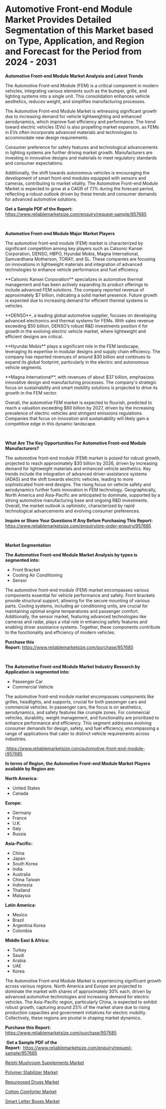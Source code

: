 <p><h1>Automotive Front-end Module Market Provides Detailed Segmentation of this Market based on Type, Application, and Region and Forecast for the Period from 2024 - 2031</h1></p><p><strong>Automotive Front-end Module Market Analysis and Latest Trends</strong></p>
<p><p>The Automotive Front-end Module (FEM) is a critical component in modern vehicles, integrating various elements such as the bumper, grille, and lighting systems into a single unit. This consolidation enhances vehicle aesthetics, reduces weight, and simplifies manufacturing processes. </p><p>The Automotive Front-end Module Market is witnessing significant growth due to increasing demand for vehicle lightweighting and enhanced aerodynamics, which improve fuel efficiency and performance. The trend toward electric vehicles (EVs) is also propelling market expansion, as FEMs in EVs often incorporate advanced materials and technologies to accommodate new design requirements.</p><p>Consumer preference for safety features and technological advancements in lighting systems are further driving market growth. Manufacturers are investing in innovative designs and materials to meet regulatory standards and consumer expectations. </p><p>Additionally, the shift towards autonomous vehicles is encouraging the development of smart front-end modules equipped with sensors and cameras, contributing to market vitality. The Automotive Front-end Module Market is expected to grow at a CAGR of 7.1% during the forecast period, reflecting a robust outlook driven by these trends and consumer demands for advanced automotive solutions.</p></p>
<p><strong>Get a Sample PDF of the Report:&nbsp;</strong> <a href="https://www.reliablemarketsize.com/enquiry/request-sample/957685?utm_campaign=1133&utm_medium=2&utm_source=Github&utm_content=ia&utm_term=03122024&utm_id=automotive-front-end-module">https://www.reliablemarketsize.com/enquiry/request-sample/957685</a></p>
<p>&nbsp;</p>
<p><strong>Automotive Front-end Module Major Market Players</strong></p>
<p><p>The automotive front-end module (FEM) market is characterized by significant competition among key players such as Calsonic Kansei Corporation, DENSO, HBPO, Hyundai Mobis, Magna International, Samvardhana Motherson, TORAY, and SL. These companies are focusing on innovations in lightweight materials and integration of advanced technologies to enhance vehicle performance and fuel efficiency.</p><p>**Calsonic Kansei Corporation** specializes in automotive thermal management and has been actively expanding its product offerings to include advanced FEM solutions. The company reported revenue of approximately $7 billion, indicating a solid market presence. Future growth is expected due to increasing demand for efficient thermal systems in vehicles.</p><p>**DENSO**, a leading global automotive supplier, focuses on developing advanced electronics and thermal systems for FEMs. With sales revenue exceeding $50 billion, DENSO’s robust R&D investments position it for growth in the evolving electric vehicle market, where lightweight and efficient designs are critical.</p><p>**Hyundai Mobis** plays a significant role in the FEM landscape, leveraging its expertise in modular designs and supply chain efficiency. The company has reported revenues of around $30 billion and continues to expand its global footprint, particularly in the electric and autonomous vehicle segments.</p><p>**Magna International**, with revenues of about $37 billion, emphasizes innovative design and manufacturing processes. The company's strategic focus on sustainability and smart mobility solutions is projected to drive its growth in the FEM sector.</p><p>Overall, the automotive FEM market is expected to flourish, predicted to reach a valuation exceeding $60 billion by 2027, driven by the increasing prevalence of electric vehicles and stringent emissions regulations. Companies that focus on innovation and sustainability will likely gain a competitive edge in this dynamic landscape.</p></p>
<p>&nbsp;</p>
<p><strong>What Are The Key Opportunities For Automotive Front-end Module Manufacturers?</strong></p>
<p><p>The automotive front-end module (FEM) market is poised for robust growth, projected to reach approximately $30 billion by 2026, driven by increasing demand for lightweight materials and enhanced vehicle aesthetics. Key trends include the integration of advanced driver-assistance systems (ADAS) and the shift towards electric vehicles, leading to more sophisticated front-end designs. The rising focus on vehicle safety and aerodynamics further fuels innovation in FEM technology. Geographically, North America and Asia-Pacific are anticipated to dominate, supported by a strong automotive manufacturing base and ongoing R&D investments. Overall, the market outlook is optimistic, characterized by rapid technological advancements and evolving consumer preferences.</p></p>
<p><strong>Inquire or Share Your Questions If Any Before Purchasing This Report:</strong> <a href="https://www.reliablemarketsize.com/enquiry/pre-order-enquiry/957685?utm_campaign=1133&utm_medium=2&utm_source=Github&utm_content=ia&utm_term=03122024&utm_id=automotive-front-end-module">https://www.reliablemarketsize.com/enquiry/pre-order-enquiry/957685</a></p>
<p>&nbsp;</p>
<p><strong>Market Segmentation</strong></p>
<p><strong>The Automotive Front-end Module Market Analysis by types is segmented into:</strong></p>
<p><ul><li>Front Bracket</li><li>Cooling Air Conditioning</li><li>Sensor</li></ul></p>
<p><p>The automotive front-end module (FEM) market encompasses various components essential for vehicle performance and safety. Front brackets provide structural support, allowing for the secure mounting of various parts. Cooling systems, including air conditioning units, are crucial for maintaining optimal engine temperatures and passenger comfort. Additionally, the sensor market, featuring advanced technologies like cameras and radar, plays a vital role in enhancing safety features and enabling driver assistance systems. Together, these components contribute to the functionality and efficiency of modern vehicles.</p></p>
<p><strong>Purchase this Report:&nbsp;</strong><a href="https://www.reliablemarketsize.com/purchase/957685?utm_campaign=1133&utm_medium=2&utm_source=Github&utm_content=ia&utm_term=03122024&utm_id=automotive-front-end-module">https://www.reliablemarketsize.com/purchase/957685</a></p>
<p>&nbsp;</p>
<p><strong>The Automotive Front-end Module Market Industry Research by Application is segmented into:</strong></p>
<p><ul><li>Passenger Car</li><li>Commercial Vehicle</li></ul></p>
<p><p>The automotive front-end module market encompasses components like grilles, headlights, and supports, crucial for both passenger cars and commercial vehicles. In passenger cars, the focus is on aesthetics, aerodynamics, and safety features like crumple zones. For commercial vehicles, durability, weight management, and functionality are prioritized to enhance performance and efficiency. This segment addresses evolving consumer demands for design, safety, and fuel efficiency, encompassing a range of applications that cater to distinct vehicle requirements across industries.</p></p>
<p><a href="https://www.reliablemarketsize.com/automotive-front-end-module-r957685?utm_campaign=1133&utm_medium=2&utm_source=Github&utm_content=ia&utm_term=03122024&utm_id=automotive-front-end-module">&nbsp;https://www.reliablemarketsize.com/automotive-front-end-module-r957685</a></p>
<p><strong>In terms of Region, the Automotive Front-end Module Market Players available by Region are:</strong></p>
<p>
    <p> <strong> North America: </strong>
        <ul>
            <li>United States</li>
            <li>Canada</li>
        </ul>
        </p> 
    <p> <strong> Europe: </strong>
        <ul>
            <li>Germany</li>
            <li>France</li>
            <li>U.K.</li>
            <li>Italy</li>
            <li>Russia</li>
        </ul>
        </p> 
    <p> <strong> Asia-Pacific: </strong>
        <ul>
            <li>China</li>
            <li>Japan</li>
            <li>South Korea</li>
            <li>India</li>
            <li>Australia</li>
            <li>China Taiwan</li>
            <li>Indonesia</li>
            <li>Thailand</li>
            <li>Malaysia</li>
        </ul>
        </p> 
    <p> <strong> Latin America: </strong>
        <ul>
            <li>Mexico</li>
            <li>Brazil</li>
            <li>Argentina Korea</li>
            <li>Colombia</li>
        </ul>
        </p> 
    <p> <strong> Middle East & Africa: </strong>
        <ul>
            <li>Turkey</li>
            <li>Saudi</li>
            <li>Arabia</li>
            <li>UAE</li>
            <li>Korea</li>
        </ul>
    </p>
    </p>
<p><p>The Automotive Front-end Module Market is experiencing significant growth across various regions. North America and Europe are projected to dominate the market with shares of approximately 30% each, driven by advanced automotive technologies and increasing demand for electric vehicles. The Asia-Pacific region, particularly China, is expected to exhibit robust growth, capturing around 25% of the market share due to rising production capacities and government initiatives for electric mobility. Collectively, these regions are pivotal in shaping market dynamics.</p></p>
<p><strong>Purchase this Report: </strong><a href="https://www.reliablemarketsize.com/purchase/957685?utm_campaign=1133&utm_medium=2&utm_source=Github&utm_content=ia&utm_term=03122024&utm_id=automotive-front-end-module">https://www.reliablemarketsize.com/purchase/957685</a></p>
<p>&nbsp;<strong>Get a Sample PDF of the Report:&nbsp;&nbsp;</strong><a href="https://www.reliablemarketsize.com/enquiry/request-sample/957685?utm_campaign=1133&utm_medium=2&utm_source=Github&utm_content=ia&utm_term=03122024&utm_id=automotive-front-end-module">https://www.reliablemarketsize.com/enquiry/request-sample/957685</a></p>
<p><strong></strong></p>
<p><p><a href="https://issuu.com/reportprime-2/docs/reishi-mushroom-supplements-market-size-2030.pptx?utm_campaign=1133&utm_medium=2&utm_source=Github&utm_content=ia&utm_term=03122024&utm_id=automotive-front-end-module">Reishi Mushroom Supplements Market</a></p><p><a href="https://github.com/WillieWoodard/Market-Research-Report-List-7/blob/main/polymer-stabilizer-market.md?utm_campaign=1133&utm_medium=2&utm_source=Github&utm_content=ia&utm_term=03122024&utm_id=automotive-front-end-module">Polymer Stabilizer Market</a></p><p><a href="https://www.linkedin.com/pulse/exploring-repurposed-drugs-market-size-share-revenue-anticipated-naekf?utm_campaign=1133&utm_medium=2&utm_source=Github&utm_content=ia&utm_term=03122024&utm_id=automotive-front-end-module">Repurposed Drugs Market</a></p><p><a href="https://www.linkedin.com/pulse/global-cotton-comforter-nexus-sector-confluences-regional-catalysts-dtzkc?utm_campaign=1133&utm_medium=2&utm_source=Github&utm_content=ia&utm_term=03122024&utm_id=automotive-front-end-module">Cotton Comforter Market</a></p><p><a href="https://issuu.com/reportprime-2/docs/smart-letter-boxes-market-size-2030.pptx?utm_campaign=1133&utm_medium=2&utm_source=Github&utm_content=ia&utm_term=03122024&utm_id=automotive-front-end-module">Smart Letter Boxes Market</a></p></p>